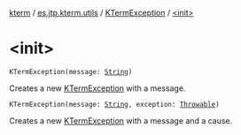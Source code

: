 [kterm](../../index.md) / [es.jtp.kterm.utils](../index.md) / [KTermException](index.md) / [&lt;init&gt;](./-init-.md)

# &lt;init&gt;

`KTermException(message: `[`String`](https://kotlinlang.org/api/latest/jvm/stdlib/kotlin/-string/index.html)`)`

Creates a new [KTermException](index.md) with a message.

`KTermException(message: `[`String`](https://kotlinlang.org/api/latest/jvm/stdlib/kotlin/-string/index.html)`, exception: `[`Throwable`](https://kotlinlang.org/api/latest/jvm/stdlib/kotlin/-throwable/index.html)`)`

Creates a new [KTermException](index.md) with a message and a cause.

